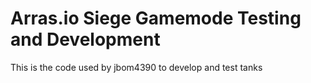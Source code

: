 # Arras.io Siege Gamemode Testing and Development

This is the code used by jbom4390 to develop and test tanks

